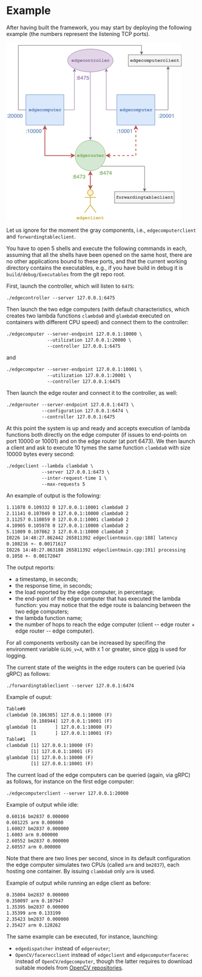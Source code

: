 # Example

After having built the framework, you may start by deploying the following example (the numbers represent the listening TCP ports).

![](example.png)

Let us ignore for the moment the gray components, i.e., `edgecomputerclient` and `forwardingtableclient`.

You have to open 5 shells and execute the following commands in each, assuming that all the shells have been opened on the same host, there are no other applications bound to these ports, and that the current working directory contains the executables, e.g., if you have build in debug it is `build/debug/Executables` from the git repo root.

First, launch the controller, which will listen to `6475`:

```
./edgecontroller --server 127.0.0.1:6475
```

Then launch the two edge computers (with default characteristics, which creates two lambda functions `clambda0` and `glambda0` executed on containers with different CPU speed) and connect them to the controller:

```
./edgecomputer --server-endpoint 127.0.0.1:10000 \
               --utilization 127.0.0.1:20000 \
               --controller 127.0.0.1:6475
```

and

```
./edgecomputer --server-endpoint 127.0.0.1:10001 \
               --utilization 127.0.0.1:20001 \
               --controller 127.0.0.1:6475
```

Then launch the edge router and connect it to the controller, as well:

```
./edgerouter --server-endpoint 127.0.0.1:6473 \
             --configuration 127.0.0.1:6474 \
             --controller 127.0.0.1:6475
```

At this point the system is up and ready and accepts execution of lambda functions both directly on the edge computer (if issues to end-points on port 10000 or 10001) and on the edge router (at port 6473). We then launch a client and ask to execute 10 tymes the same function `clambda0` with size 10000 bytes every second:

```
./edgeclient --lambda clambda0 \
             --server 127.0.0.1:6473 \
             --inter-request-time 1 \
             --max-requests 5
```

An example of output is the following:

```
1.11078 0.109332 0 127.0.0.1:10001 clambda0 2
2.11141 0.107049 0 127.0.0.1:10000 clambda0 2
3.11257 0.110859 0 127.0.0.1:10001 clambda0 2
4.10905 0.105978 0 127.0.0.1:10000 clambda0 2
5.11009 0.107862 3 127.0.0.1:10000 clambda0 2
I0226 14:48:27.862442 265811392 edgeclientmain.cpp:188] latency 0.108216 +- 0.00171617
I0226 14:48:27.863188 265811392 edgeclientmain.cpp:191] processing 0.1058 +- 0.00172047
```

The output reports:

- a timestamp, in seconds;
- the response time, in seconds;
- the load reported by the edge computer, in percentage;
- the end-point of the edge computer that has executed the lambda function: you may notice that the edge route is balancing between the two edge computers;
- the lambda function name;
- the number of hops to reach the edge computer (client -- edge router + edge router -- edge computer).

For all components verbosity can be increased by specifing the environment variable `GLOG_v=X`, with `X` 1 or greater, since [glog](https://github.com/google/glog) is used for logging.

The current state of the weights in the edge routers can be queried (via gRPC) as follows:

```
./forwardingtableclient --server 127.0.0.1:6474
```

Example of ouput:

```
Table#0
clambda0 [0.106305] 127.0.0.1:10000 (F)
         [0.108944] 127.0.0.1:10001 (F)
glambda0 [1       ] 127.0.0.1:10000 (F)
         [1       ] 127.0.0.1:10001 (F)
Table#1
clambda0 [1] 127.0.0.1:10000 (F)
         [1] 127.0.0.1:10001 (F)
glambda0 [1] 127.0.0.1:10000 (F)
         [1] 127.0.0.1:10001 (F)
```

The current load of the edge computers can be queried (again, via gRPC) as follows, for instance on the first edge computer:

```
./edgecomputerclient --server 127.0.0.1:20000
```

Example of output while idle:

```
0.60116 bm2837 0.000000
0.601225 arm 0.000000
1.60027 bm2837 0.000000
1.6003 arm 0.000000
2.60552 bm2837 0.000000
2.60557 arm 0.000000
```

Note that there are two lines per second, since in its default configuration the edge computer simulates two CPUs (called `arm` and `bm2837`), each hosting one container. By issuing `clambda0` only `arm` is used.

Example of output while running an edge client as before:

```
0.35004 bm2837 0.000000
0.350097 arm 0.107947
1.35395 bm2837 0.000000
1.35399 arm 0.133199
2.35423 bm2837 0.000000
2.35427 arm 0.128262
```

The same example can be executed, for instance, launching:

- `edgedispatcher` instead of `edgerouter`;
- `OpenCV/facerecclient` instead of `edgeclient` and `edgecomputerfacerec` instead of `OpenCV/edgecomputer`, though the latter requires to download suitable models from [OpenCV repositories](https://github.com/opencv).
